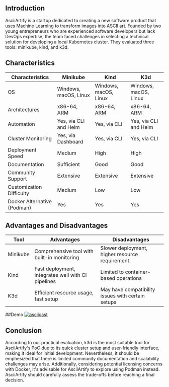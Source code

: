## Introduction
AsciiArtify is a startup dedicated to creating a new software product that uses Machine Learning to transform images into ASCII art. Founded by two young entrepreneurs who are experienced software developers but lack DevOps expertise, the team faced challenges in selecting a technical solution for developing a local Kubernetes cluster. They evaluated three tools: minikube, kind, and k3d.

## Characteristics
| Characteristics            | Minikube                  | Kind                      | K3d                       |
|----------------------------|---------------------------|---------------------------|---------------------------|
| OS                         | Windows, macOS, Linux     | Windows, macOS, Linux     | Windows, macOS, Linux     |
| Architectures              | x86-64, ARM               | x86-64, ARM               | x86-64, ARM               |
| Automation                 | Yes, via CLI and Helm     | Yes, via CLI              | Yes, via CLI and Helm     |
| Cluster Monitoring         | Yes, via Dashboard        | Yes, via CLI              | Yes, via CLI              |
| Deployment Speed           | Medium                    | High                      | High                      |
| Documentation              | Sufficient                | Good                      | Good                      |
| Community Support          | Extensive                 | Extensive                 | Extensive                 |
| Customization Difficulty   | Medium                    | Low                       | Low                       |
| Docker Alternative (Podman)| Yes                       | Yes                       | Yes                       |

## Advantages and Disadvantages
| Tool      | Advantages                                         | Disadvantages                                      |
|-----------|----------------------------------------------------|----------------------------------------------------|
| Minikube  | Comprehensive tool with built-in monitoring        | Slower deployment, higher resource requirement     |
| Kind      | Fast deployment, integrates well with CI pipelines | Limited to container-based operations              |
| K3d       | Efficient resource usage, fast setup               | May have compatibility issues with certain setups  |

##Demo
[![asciicast](https://asciinema.org/a/653975.svg)](https://asciinema.org/a/5ZWXSrB4bh5RpG8Aq1GwP8TQV)

## Conclusion

According to our practical evaluation, k3d is the most suitable tool for AsciiArtify's PoC due to its quick cluster setup and user-friendly interface, making it ideal for initial development. Nevertheless, it should be emphesized that there is limited community documentation and scalability challenges may arise. Additionally, considering potential licensing concerns with Docker, it's advisable for AsciiArtify to explore using Podman instead. AsciiArtify should carefully assess the trade-offs before reaching a final decision.



